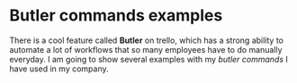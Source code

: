 # Butler commands examples
There is a cool feature called **Butler** on trello, which has a strong ability to automate a lot of workflows that so many employees have to do manually everyday. I am going to show several examples with my *butler commands* I have used in my company.
